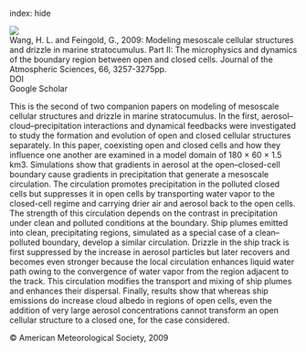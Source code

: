 index: hide

<div class="Citation">
    <div class="Citation-thumb CitationThumb-linked"  data-href="https://doi.org/10.1175/2009jas3120.1">
      <img src="https://static.claimspace.cloud/climate-study-static/refs/thumbs/7/Wang_and_Feingold_2009b-thumb.png" />
    </div>

  <div class="Citation-body">
    <div class="Citation-text">Wang, H. L. and Feingold, G., 2009: Modeling mesoscale cellular structures and drizzle in marine stratocumulus. Part II: The microphysics and dynamics of the boundary region between open and closed cells. <span class="Article-journal">Journal of the Atmospheric Sciences, </span><span class="Article-volume">66, </span>3257-3275pp.</div>
    <div class="Citation-links">
      <div class="CitationLink" data-href="https://doi.org/10.1175/2009jas3120.1">
        <div class="CitationLink-icon CitationLink-Doi"></div>
        <div class="CitationLink-text">DOI</div>
      </div>
      <div class="CitationLink" data-href="https://scholar.google.com/scholar?q=10.1175/2009jas3120.1">
        <div class="CitationLink-icon CitationLink-Scholar"></div>
        <div class="CitationLink-text">Google Scholar</div>
      </div>
    </div>
  </div>
</div>

This is the second of two companion papers on modeling of mesoscale cellular structures and drizzle in marine stratocumulus. In the first, aerosol–cloud–precipitation interactions and dynamical feedbacks were investigated to study the formation and evolution of open and closed cellular structures separately. In this paper, coexisting open and closed cells and how they influence one another are examined in a model domain of 180 × 60 × 1.5 km3. Simulations show that gradients in aerosol at the open–closed-cell boundary cause gradients in precipitation that generate a mesoscale circulation. The circulation promotes precipitation in the polluted closed cells but suppresses it in open cells by transporting water vapor to the closed-cell regime and carrying drier air and aerosol back to the open cells. The strength of this circulation depends on the contrast in precipitation under clean and polluted conditions at the boundary. Ship plumes emitted into clean, precipitating regions, simulated as a special case of a clean–polluted boundary, develop a similar circulation. Drizzle in the ship track is first suppressed by the increase in aerosol particles but later recovers and becomes even stronger because the local circulation enhances liquid water path owing to the convergence of water vapor from the region adjacent to the track. This circulation modifies the transport and mixing of ship plumes and enhances their dispersal. Finally, results show that whereas ship emissions do increase cloud albedo in regions of open cells, even the addition of very large aerosol concentrations cannot transform an open cellular structure to a closed one, for the case considered.

<div class="Citation-copy">
&copy; American Meteorological Society, 2009
</div>